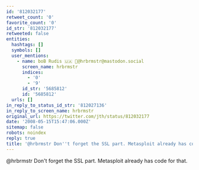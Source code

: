 ```yaml
---
id: '812032177'
retweet_count: '0'
favorite_count: '0'
id_str: '812032177'
retweeted: false
entities:
  hashtags: []
  symbols: []
  user_mentions:
    - name: boB Rudis 🇺🇦 🐘@hrbrmstr@mastodon.social
      screen_name: hrbrmstr
      indices:
        - '0'
        - '9'
      id_str: '5685812'
      id: '5685812'
  urls: []
in_reply_to_status_id_str: '812027136'
in_reply_to_screen_name: hrbrmstr
original_url: https://twitter.com/jth/status/812032177
date: '2008-05-15T15:47:06.000Z'
sitemap: false
robots: noindex
reply: true
title: '@hrbrmstr Don''t forget the SSL part. Metasploit already has code for that.'
---
```


@hrbrmstr Don't forget the SSL part. Metasploit already has code for that.